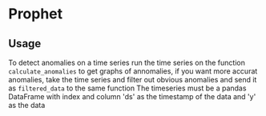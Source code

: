 # Prophet 
## Usage
To detect anomalies on a time series run the time series on the function `calculate_anomalies` to get graphs of annomalies, if you want more accurat anomalies, take the time series and filter out obvious anomalies and send it as `filtered_data` to the same function
The timeseries must be a pandas DataFrame with index and column 'ds' as the timestamp of the data and 'y' as the data
